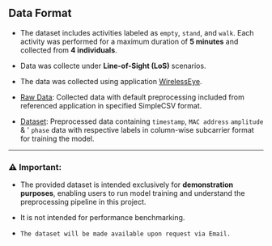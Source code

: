 ## Data Format

- The dataset includes activities labeled as `empty`, `stand`, and `walk`. Each activity was performed for a maximum duration of **5 minutes** and collected from **4 individuals**.  

- Data was collecte under **Line-of-Sight (LoS)** scenarios.  

- The data was collected using application [WirelessEye](https://github.com/pkindt/WirelessEye).

- [Raw Data](./Raw%20Data/): Collected data with default preprocessing included from referenced application in specified SimpleCSV format.

- [Dataset](./Dataset/): Preprocessed data containing `timestamp`, `MAC address` `amplitude` & ' `phase` data with respective labels in column-wise subcarrier format for training the model.
---
### ⚠ Important:
 - The provided dataset is intended exclusively for **demonstration purposes**, enabling users to run model training and understand the preprocessing pipeline in this project. 

 - It is not intended for performance benchmarking.

 - `The dataset will be made available upon request via Email.`
